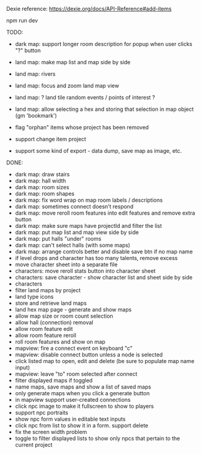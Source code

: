 
Dexie reference:
https://dexie.org/docs/API-Reference#add-items


npm run dev


TODO:
- dark map: support longer room description for popup when user clicks "?" button

- land map: make map list and map side by side
- land map: rivers
- land map: focus and zoom land map view
- land map: ? land tile random events / points of interest ?
- land map: allow selecting a hex and storing that selection in map object (gm 'bookmark')

- flag "orphan" items whose project has been removed
- support change item project
- support some kind of export - data dump, save map as image, etc.

DONE:
- dark map: draw stairs
- dark map: hall width
- dark map: room sizes
- dark map: room shapes
- dark map: fix word wrap on map room labels / descriptions
- dark map: sometimes connect doesn't respond
- dark map: move reroll room features into edit features and remove extra button
- dark map: make sure maps have projectId and filter the list
- dark map: put map list and map view side by side
- dark map: put halls "under" rooms
- dark map: can't select halls (with some maps)
- dark map: arrange controls better and disable save btn if no map name
- if level drops and character has too many talents, remove excess
- move character sheet into a separate file
- characters: move reroll stats button into character sheet
- characters: save character - show character list and sheet side by side
- characters
- filter land maps by project
- land type icons
- store and retrieve land maps
- land hex map page - generate and show maps
- allow map size or room count selection
- allow hall (connection) removal
- allow room feature edit
- allow room feature reroll
- roll room features and show on map
- mapview: fire a connect event on keyboard "c"
- mapview: disable connect button unless a node is selected
- click listed map to open, edit and delete (be sure to populate map name input)
- mapview: leave "to" room selected after connect
- filter displayed maps if toggled
- name maps, save maps and show a list of saved maps
- only generate maps when you click a generate button
- in mapview support user-created connections
- click npc image to make it fullscreen to show to players
- support npc portraits
- show npc form values in editable text inputs
- click npc from list to show it in a form. support delete
- fix the screen width problem
- toggle to filter displayed lists to show only npcs that pertain to the current project
